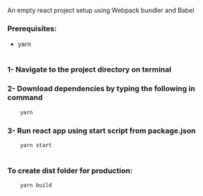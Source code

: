 An empty react project setup using Webpack bundler and Babel

### Prerequisites:

- yarn


#

### 1- Navigate to the project directory on terminal
### 2- Download dependencies by typing the following in command
```bash 
    yarn
```

### 3- Run react app using start script from package.json
```bash 
    yarn start
```

#

### To create dist folder for production:
```bash 
    yarn build
```